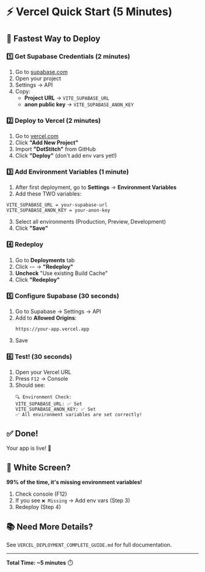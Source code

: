 # ⚡ Vercel Quick Start (5 Minutes)

## 🎯 Fastest Way to Deploy

### 1️⃣ Get Supabase Credentials (2 minutes)

1. Go to [supabase.com](https://supabase.com)
2. Open your project
3. Settings → API
4. Copy:
   - **Project URL** → `VITE_SUPABASE_URL`
   - **anon public key** → `VITE_SUPABASE_ANON_KEY`

### 2️⃣ Deploy to Vercel (2 minutes)

1. Go to [vercel.com](https://vercel.com)
2. Click **"Add New Project"**
3. Import **"DotStitch"** from GitHub
4. Click **"Deploy"** (don't add env vars yet!)

### 3️⃣ Add Environment Variables (1 minute)

1. After first deployment, go to **Settings** → **Environment Variables**
2. Add these TWO variables:

```
VITE_SUPABASE_URL = your-supabase-url
VITE_SUPABASE_ANON_KEY = your-anon-key
```

3. Select all environments (Production, Preview, Development)
4. Click **"Save"**

### 4️⃣ Redeploy

1. Go to **Deployments** tab
2. Click **⋯** → **"Redeploy"**
3. **Uncheck** "Use existing Build Cache"
4. Click **"Redeploy"**

### 5️⃣ Configure Supabase (30 seconds)

1. Go to Supabase → Settings → API
2. Add to **Allowed Origins**:
   ```
   https://your-app.vercel.app
   ```
3. Save

### 6️⃣ Test! (30 seconds)

1. Open your Vercel URL
2. Press `F12` → Console
3. Should see:
   ```
   🔍 Environment Check:
   VITE_SUPABASE_URL: ✅ Set
   VITE_SUPABASE_ANON_KEY: ✅ Set
   ✅ All environment variables are set correctly!
   ```

## ✅ Done!

Your app is live! 🎉

## 🚨 White Screen?

**99% of the time, it's missing environment variables!**

1. Check console (F12)
2. If you see `❌ Missing` → Add env vars (Step 3)
3. Redeploy (Step 4)

## 📚 Need More Details?

See `VERCEL_DEPLOYMENT_COMPLETE_GUIDE.md` for full documentation.

---

**Total Time: ~5 minutes** ⏱️

